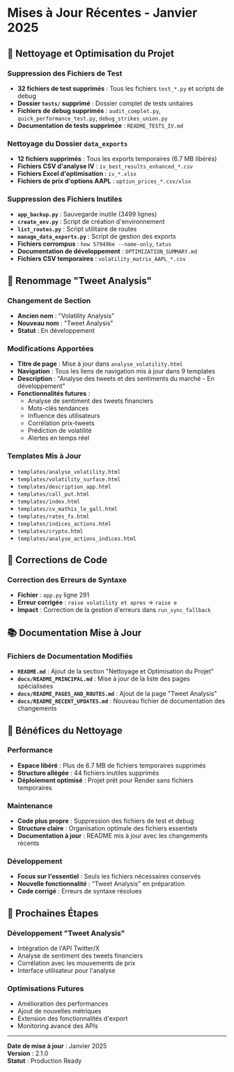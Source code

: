 # Mises à Jour Récentes - Janvier 2025

## 🧹 Nettoyage et Optimisation du Projet

### Suppression des Fichiers de Test
- **32 fichiers de test supprimés** : Tous les fichiers `test_*.py` et scripts de debug
- **Dossier `tests/` supprimé** : Dossier complet de tests unitaires
- **Fichiers de debug supprimés** : `audit_complet.py`, `quick_performance_test.py`, `debug_strikes_union.py`
- **Documentation de tests supprimée** : `README_TESTS_IV.md`

### Nettoyage du Dossier `data_exports`
- **12 fichiers supprimés** : Tous les exports temporaires (6.7 MB libérés)
- **Fichiers CSV d'analyse IV** : `iv_best_results_enhanced_*.csv`
- **Fichiers Excel d'optimisation** : `iv_*.xlsx`
- **Fichiers de prix d'options AAPL** : `option_prices_*.csv/xlsx`

### Suppression des Fichiers Inutiles
- **`app_backup.py`** : Sauvegarde inutile (3499 lignes)
- **`create_env.py`** : Script de création d'environnement
- **`list_routes.py`** : Script utilitaire de routes
- **`manage_data_exports.py`** : Script de gestion des exports
- **Fichiers corrompus** : `how 57949be --name-only`, `tatus`
- **Documentation de développement** : `OPTIMIZATION_SUMMARY.md`
- **Fichiers CSV temporaires** : `volatility_matrix_AAPL_*.csv`

## 🔄 Renommage "Tweet Analysis"

### Changement de Section
- **Ancien nom** : "Volatility Analysis"
- **Nouveau nom** : "Tweet Analysis"
- **Statut** : En développement

### Modifications Apportées
- **Titre de page** : Mise à jour dans `analyse_volatility.html`
- **Navigation** : Tous les liens de navigation mis à jour dans 9 templates
- **Description** : "Analyse des tweets et des sentiments du marché - En développement"
- **Fonctionnalités futures** :
  - Analyse de sentiment des tweets financiers
  - Mots-clés tendances
  - Influence des utilisateurs
  - Corrélation prix-tweets
  - Prédiction de volatilité
  - Alertes en temps réel

### Templates Mis à Jour
- `templates/analyse_volatility.html`
- `templates/volatility_surface.html`
- `templates/description_app.html`
- `templates/call_put.html`
- `templates/index.html`
- `templates/cv_mathis_le_gall.html`
- `templates/rates_fx.html`
- `templates/indices_actions.html`
- `templates/crypto.html`
- `templates/analyse_actions_indices.html`

## 🔧 Corrections de Code

### Correction des Erreurs de Syntaxe
- **Fichier** : `app.py` ligne 291
- **Erreur corrigée** : `raise volatility et apres` → `raise e`
- **Impact** : Correction de la gestion d'erreurs dans `run_sync_fallback`

## 📚 Documentation Mise à Jour

### Fichiers de Documentation Modifiés
- **`README.md`** : Ajout de la section "Nettoyage et Optimisation du Projet"
- **`docs/README_PRINCIPAL.md`** : Mise à jour de la liste des pages spécialisées
- **`docs/README_PAGES_AND_ROUTES.md`** : Ajout de la page "Tweet Analysis"
- **`docs/README_RECENT_UPDATES.md`** : Nouveau fichier de documentation des changements

## 🎯 Bénéfices du Nettoyage

### Performance
- **Espace libéré** : Plus de 6.7 MB de fichiers temporaires supprimés
- **Structure allégée** : 44 fichiers inutiles supprimés
- **Déploiement optimisé** : Projet prêt pour Render sans fichiers temporaires

### Maintenance
- **Code plus propre** : Suppression des fichiers de test et debug
- **Structure claire** : Organisation optimale des fichiers essentiels
- **Documentation à jour** : README mis à jour avec les changements récents

### Développement
- **Focus sur l'essentiel** : Seuls les fichiers nécessaires conservés
- **Nouvelle fonctionnalité** : "Tweet Analysis" en préparation
- **Code corrigé** : Erreurs de syntaxe résolues

## 🚀 Prochaines Étapes

### Développement "Tweet Analysis"
- Intégration de l'API Twitter/X
- Analyse de sentiment des tweets financiers
- Corrélation avec les mouvements de prix
- Interface utilisateur pour l'analyse

### Optimisations Futures
- Amélioration des performances
- Ajout de nouvelles métriques
- Extension des fonctionnalités d'export
- Monitoring avancé des APIs

---

**Date de mise à jour** : Janvier 2025  
**Version** : 2.1.0  
**Statut** : Production Ready
